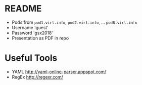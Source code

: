 # README

- Pods from `pod1.virl.info`, `pod2.virl.info`, ... `pod8.virl.info`
- Username 'guest'
- Password 'gsx2018'
- Presentation as PDF in repo

# Useful Tools

- YAML <http://yaml-online-parser.appspot.com/>
- RegEx <http://regexr.com/>
